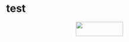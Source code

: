 # test

<p align="center"><img src="https://github.com/5-379/test/blob/main/svgs/32737e0a8d5a4cf32ba3ab1b74902ab7.svg" align=middle width=127.9847844pt height=39.452455349999994pt/></p>


